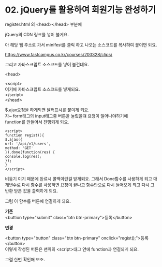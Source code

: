 # 02. jQuery를 활용하여 회원기능 완성하기

register.html 의 &lt;head&gt;&lt;/head&gt; 부분에   
  
jQuery의 CDN 링크를 넣어 볼게요.  
  
아 해당 웹 주소로 가서 minifest를 클릭 하고 나오는 소스코드를 복사하여  붙이면 되요.   
  
https://www.fastcampus.co.kr/courses/200328/clips/  
  
그리고 자바스크립트 소스코드를 넣어 볼건데요.   
  
&lt;head&gt;

&lt;script&gt;  
여기에 자바스크립트 소스코드를 넣게되요.  
&lt;/script&gt;  
&lt;/head&gt;  
  
$.ajax요청을 하게되면 달러표시를 붙이게 되요.   
자~ form태그의 input태그중 버튼을 눌렀을떄 요청이 일어나야하기에   
function를 만들어서 진행되게 되요.   


```text
<script>
function regist(){
$.ajax({
url: '/api/v1/users',
method: 'GET'
}).done(function(res) {
console.log(res);
});
}
</script>
```

비동기 이기 때문에 완료시 콜백이란걸 받게되요.  그래서 Done함수를 사용하게 되고 매개변수로 다시 함수를 사용하면 요청이 끝나고 함수안으로 다시 들어오게 되고 다시 그 반환 받은 값을 출력하게 되요.   
  
그럼 이 함수를 버튼에 연결하게 되요.   
  
 **기존**  
&lt;buttion type="submit" class="btn btn-primary"&gt;등록&lt;/button&gt;

 **변경**

&lt;button type="button" class="btn btn-primary" onclick="regist\(\);"&gt;등록&lt;/button&gt;  
이렇게 작성된 버튼은 맨위의 &lt;script&gt;태그 안에 function과 연결되게 되요.  
  
그럼 한번 확인해 보조. 

